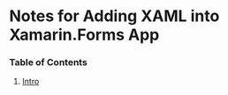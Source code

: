 # Notes for Adding XAML into Xamarin.Forms App

### Table of Contents
1. [Intro](../Markdown/intro.md)
